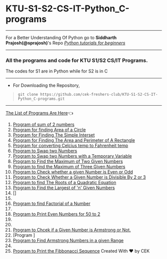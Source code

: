 # KTU-S1-S2-CS-IT-Python_C-programs
***
For a Better Understanding Of Python go to **Siddharth Prajosh(@sprajosh)**'s Repo *[Python tutorials for beginners](https://github.com/sprajosh/basic-python)*
***
### All the programs and code for KTU S1/S2 CS/IT Programs.  
The codes for S1 are in Python while for S2 is in C
***
- For Downloading the Repository,
>  `git clone https://github.com/cek-freshers-club/KTU-S1-S2-CS-IT-Python_C-programs.git `
___
[The List of Programs Are Here](Python%20Programmes/List%20of%20Programs.txt):point_left:

1. [Program of sum of 2 numbers](Python%20Programmes/1_sum_of_two_numbers.py)
2. [Program for finding Area of a Circle](Python%20Programmes/2_Area_of_circle.py)
3. [Program for Finding The Simple Interset](Python%20Programmes/3_simple_interest.py)
4. [Program for Finding The Area and Perimeter of A Rectangle ](Python%20Programmes/4_rectangle.py)
5. [Program for converting Celcius temp to Fahrenheit temp](Python%20Programmes/5_Celcius_2_Fahren_.py)
6. [Program to Swap two Numbers](Python%20Programmes/6_swap.py)
7. [Program to Swap two Numbers with a Temporary Variable](Python%20Programmes/7_Swap_Using_temp_var.py)
8. [Program to Find the Maximum of Two Given Numbers](Python%20Programmes/8_max_of_two_nos.py)
9. [Program to find the Maximum of Three Given Numbers](Python%20Programmes/9_max_of_3_nos.py)
10. [Program to Check whether a given Number is Even or Odd](Python%20Programmes/10_even_odd.py)
11. [Program to Check Whether a Given Number is Divisible By 2 or 3](Python%20Programmes/11_divisible_by_2_or_3.py)
12. [Program to find The Roots of a Quadratic Equation](Python%20Programmes/12_roots_of_quad_eq.py)
13. [Program to Find the Largest of 'n' Given Numbers](Python%20Programmes/13_largest_of_n_numbers.py)
14. []
15. 
16. [Program to find Factorial of a Number](Python%20Programmes/16_factorial_of_a_number.py)
17. 
18. [Program to Print Even Numbers for 50 to 2](Python%20Programmes/18_Even_numbers_from_50_to_2.py)  
19. 
20. 
21. [Program to Chcek if a Given Number is Armstrong or Not.](Python%20Programmes/21_Armstrong_or_not.py)
22. [Program ]
23. [Program to Find Armstrong Numbers in a given Range](Python%20Programmes/23_Armstrong_number_in_a_given_range.py)
24. 
25. [Program to Print the Fibbonacci Sequence](Python%20Programmes/25_fibonacci_sequence.py)
Created With :heart: by CEK
